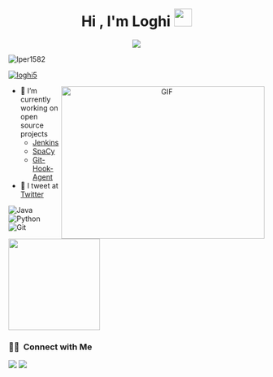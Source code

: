 <h1 align="center">Hi , I'm Loghi <img src="https://media.giphy.com/media/TEnXkcsHrP4YedChhA/giphy.gif" width="35"></h1>
<p align="center">
  <a href="https://github.com/DenverCoder1/readme-typing-svg"><img src="https://readme-typing-svg.herokuapp.com?lines=Senior+Software+Engineer;Open+Source+Enthusiast;Java%20|%20Algorithms%20|%20Kubernetes%20|%20MLOps%20;Always%20learning%20new%20things&center=true&width=500&height=50"></a>
</p>

<p align="left"> <img src="https://komarev.com/ghpvc/?username=lper1582&label=Profile%20views&color=0e75b6&style=flat" alt="lper1582" /> </p>

<p align="left"> <a href="https://twitter.com/loghi5" target="blank"><img src="https://img.shields.io/twitter/follow/loghi5?logo=twitter&style=for-the-badge" alt="loghi5" /></a> </p>

<a target="_blank" align="center">
  <img align="right" top="500" height="300" width="400" alt="GIF" src="https://media.giphy.com/media/SWoSkN6DxTszqIKEqv/giphy.gif">
</a>

- 🔭 I’m currently working on open source projects
  - [Jenkins](https://plugins.jenkins.io/machine-learning/)
  - [SpaCy](https://github.com/explosion/spaCy)
  - [Git-Hook-Agent](https://github.com/lper1582/git-hook-agent)
- 🐥 I tweet at [Twitter](https://twitter.com/loghi5)


![Java](https://img.shields.io/badge/Java-ED8B00?style=flat&logo=java)&nbsp;
![Python](https://img.shields.io/badge/-Python-05122A?style=flat&logo=python)&nbsp;
![Git](https://img.shields.io/badge/-Git-05122A?style=flat&logo=git)&nbsp;


<p align="left">
<a href="https://github.com/azizovrafael">
  <img height="180em" src="https://github-readme-stats-eight-theta.vercel.app/api?username=lper1582&show_icons=true&theme=algolia&include_all_commits=true&count_private=true"/>
</a>
</p>

  
  ### 🤝🏻 &nbsp;Connect with Me

<p align="left">
<a href="https://www.linkedin.com/in/loghi/"><img src="https://img.shields.io/badge/-Loghi%20LinkedIn-0077B5?style=flat&logo=Linkedin&logoColor=white"/></a>
<a href="mailto:loghijiaha@gmail.com"><img src="https://img.shields.io/badge/-loghijiaha@gmail.com-D14836?style=flat&logo=Gmail&logoColor=white"/></a>

</p>
